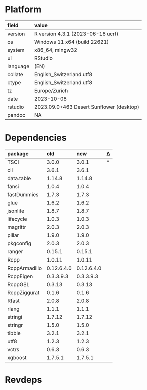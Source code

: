 # Platform

|field    |value                                    |
|:--------|:----------------------------------------|
|version  |R version 4.3.1 (2023-06-16 ucrt)        |
|os       |Windows 11 x64 (build 22621)             |
|system   |x86_64, mingw32                          |
|ui       |RStudio                                  |
|language |(EN)                                     |
|collate  |English_Switzerland.utf8                 |
|ctype    |English_Switzerland.utf8                 |
|tz       |Europe/Zurich                            |
|date     |2023-10-08                               |
|rstudio  |2023.09.0+463 Desert Sunflower (desktop) |
|pandoc   |NA                                       |

# Dependencies

|package       |old        |new        |Δ  |
|:-------------|:----------|:----------|:--|
|TSCI          |3.0.0      |3.0.1      |*  |
|cli           |3.6.1      |3.6.1      |   |
|data.table    |1.14.8     |1.14.8     |   |
|fansi         |1.0.4      |1.0.4      |   |
|fastDummies   |1.7.3      |1.7.3      |   |
|glue          |1.6.2      |1.6.2      |   |
|jsonlite      |1.8.7      |1.8.7      |   |
|lifecycle     |1.0.3      |1.0.3      |   |
|magrittr      |2.0.3      |2.0.3      |   |
|pillar        |1.9.0      |1.9.0      |   |
|pkgconfig     |2.0.3      |2.0.3      |   |
|ranger        |0.15.1     |0.15.1     |   |
|Rcpp          |1.0.11     |1.0.11     |   |
|RcppArmadillo |0.12.6.4.0 |0.12.6.4.0 |   |
|RcppEigen     |0.3.3.9.3  |0.3.3.9.3  |   |
|RcppGSL       |0.3.13     |0.3.13     |   |
|RcppZiggurat  |0.1.6      |0.1.6      |   |
|Rfast         |2.0.8      |2.0.8      |   |
|rlang         |1.1.1      |1.1.1      |   |
|stringi       |1.7.12     |1.7.12     |   |
|stringr       |1.5.0      |1.5.0      |   |
|tibble        |3.2.1      |3.2.1      |   |
|utf8          |1.2.3      |1.2.3      |   |
|vctrs         |0.6.3      |0.6.3      |   |
|xgboost       |1.7.5.1    |1.7.5.1    |   |

# Revdeps

